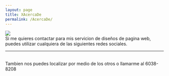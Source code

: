 ```yaml
---
layout: page
title: XAcercaDe
permalink: /AcercaDe/
---
```


<img class="col one right" src="/-folio/img/AboutPic.jpg">

<br/>
Si me quieres contactar para mis servicion de diseños de pagina web, puedes utilizar cualquiera de las siguientes redes sociales.
<br/>
<hr/>
<br/>
<span class="contacticon center">
	<a href="mailto:kennetps@gmail.com"><i class="fa fa-envelope-square"></i></a>
	<a href="https://github.com/kennetps/" target="_blank"><i class="fa fa-github-square"></i></a>
	<a href="https://www.linkedin.com/in/kenneth-perez-salazar-60059240" target="_blank"><i class="fa fa-linkedin-square"></i></a>
	<a href="https://twitter.com/kennetps" target="_blank"><i class="fa fa-twitter-square"></i></a>
</span>

<div class="col three caption">
	Tambien nos puedes localizar por medio de los otros o llamarme al 6038-8208
</div>

